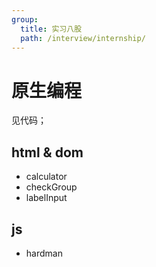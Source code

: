 ```yaml
---
group:
  title: 实习八股
  path: /interview/internship/
---
```


# 原生编程

见代码；

## html & dom
- calculator
- checkGroup
- labelInput

## js
- hardman
